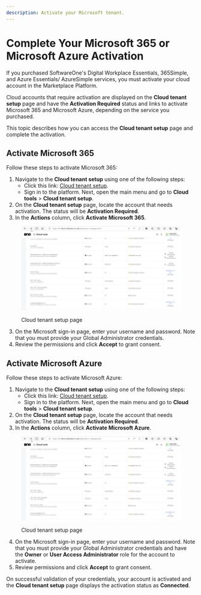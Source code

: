 ```yaml
---
description: Activate your Microsoft tenant.
---
```


# Complete Your Microsoft 365 or Microsoft Azure Activation

If you purchased SoftwareOne's Digital Workplace Essentials, 365Simple, and Azure Essentials/ AzureSimple services, you must activate your cloud account in the Marketplace Platform.&#x20;

Cloud accounts that require activation are displayed on the **Cloud tenant setup** page and have the **Activation Required** status and links to activate Microsoft 365 and Microsoft Azure, depending on the service you purchased.

This topic describes how you can access the **Cloud tenant setup** page and complete the activation.

## Activate Microsoft 365

Follow these steps to activate Microsoft 365:

1. Navigate to the **Cloud tenant setup** using one of the following steps:
   * Click this link: [Cloud tenant setup](https://v1.client.softwareone.com/integration-manager/start).
   * Sign in to the platform. Next, open the main menu and go to **Cloud tools** > **Cloud tenant setup**.
2. On the **Cloud tenant setup** page, locate the account that needs activation. The status will be **Activation Required**.
3. In the **Actions** column, click **Activate Microsoft 365**.&#x20;

<figure><img src="../../../../.gitbook/assets/ActivationRequired.png" alt=""><figcaption><p>Cloud tenant setup page</p></figcaption></figure>

3. On the Microsoft sign-in page, enter your username and password. Note that you must provide your Global Administrator credentials.
4. Review the permissions and click **Accept** to grant consent.

## Activate Microsoft Azure

Follow these steps to activate Microsoft Azure:

1. Navigate to the **Cloud tenant setup** using one of the following steps:
   * Click this link: [Cloud tenant setup](https://v1.client.softwareone.com/integration-manager/start).
   * Sign in to the platform. Next, open the main menu and go to **Cloud tools** > **Cloud tenant setup**.
2. On the **Cloud tenant setup** page, locate the account that needs activation. The status will be **Activation Required**.
3. In the **Actions** column, click **Activate Microsoft Azure**.

<figure><img src="../../../../.gitbook/assets/ActivationRequired.png" alt=""><figcaption><p>Cloud tenant setup page</p></figcaption></figure>

4. On the Microsoft sign-in page, enter your username and password. Note that you must provide your Global Administrator credentials and have the **Owner** or **User Access Administrator** role for the account to activate.
5. Review permissions and click **Accept** to grant consent.

On successful validation of your credentials, your account is activated and the **Cloud tenant setup** page displays the activation status as **Connected**.
